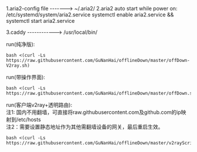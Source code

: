 1.aria2-config file ------->  ~/.aria2/
2.aria2  auto start while power on:
/etc/systemd/system/aria2.service
systemctl enable aria2.service && systemctl start aria2.service

3.caddy                         ------------>  /usr/local/bin/

run(纯净版):
```
bash <(curl -Ls https://raw.githubusercontent.com/GuNanHai/offlineDown/master/offDown-V2ray.sh)
```

run(带操作界面):
```
bash <(curl -Ls https://raw.githubusercontent.com/GuNanHai/offlineDown/master/offDown.sh)
```

run(客户端v2ray+透明路由):  
注1: 国内不用翻墙，可直接将raw.githubusercontent.com及github.com的ip映射到/etc/hosts                          
注2：需要设置静态地址作为其他需翻墙设备的网关，最后重启生效。
```
bash <(curl -Ls https://raw.githubusercontent.com/GuNanHai/offlineDown/master/v2rayScript/tproxy/v2rayC_tproxy.sh)
```

